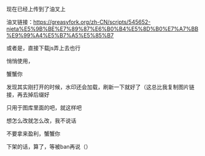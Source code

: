 现在已经上传到了油叉上



油叉链接：https://greasyfork.org/zh-CN/scripts/545652-nieta%E5%9B%BE%E7%89%87%E6%B0%B4%E5%8D%B0%E7%A7%BB%E9%99%A4%E5%B7%A5%E5%85%B7


或者是，直接下载js弄上去也行


悄悄使用，


蟹蟹你



发现其实刚打开的时候，水印还会加载，刷新一下就好了（这总比我复制图片链接，再去掉后缀好



只用于图库里面的吧，就这样吧


想怎么改就怎么改，我不说话


不要拿来盈利，蟹蟹你


下架的话，算了，等被ban再说（）
